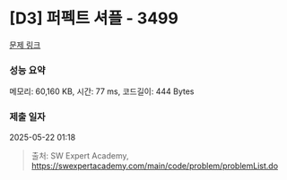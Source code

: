 # [D3] 퍼펙트 셔플 - 3499 

[문제 링크](https://swexpertacademy.com/main/code/problem/problemDetail.do?contestProbId=AWGsRbk6AQIDFAVW) 

### 성능 요약

메모리: 60,160 KB, 시간: 77 ms, 코드길이: 444 Bytes

### 제출 일자

2025-05-22 01:18



> 출처: SW Expert Academy, https://swexpertacademy.com/main/code/problem/problemList.do